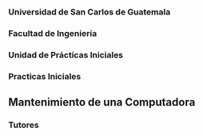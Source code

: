 ### Universidad de San Carlos de Guatemala
### Facultad de Ingeniería
### Unidad de Prácticas Iniciales
### Practicas Iniciales

## Mantenimiento de una Computadora

### Tutores
